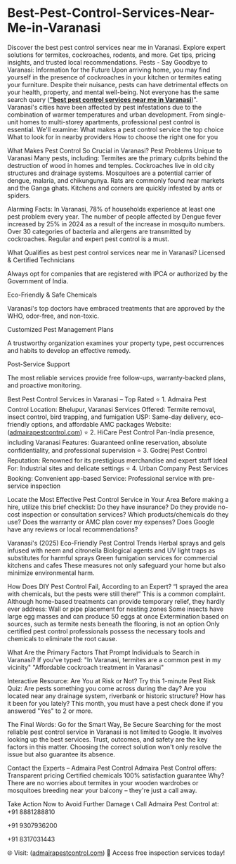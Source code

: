 # Best-Pest-Control-Services-Near-Me-in-Varanasi
Discover the best pest control services near me in Varanasi. Explore expert solutions for termites, cockroaches, rodents, and more. Get tips, pricing insights, and trusted local recommendations.
Pests - Say Goodbye to Varanasi: Information for the Future
Upon arriving home, you may find yourself in the presence of cockroaches in your kitchen or termites eating your furniture. Despite their nuisance, pests can have detrimental effects on your health, property, and mental well-being. Not everyone has the same search query 
([**"best pest control services near me in Varanasi**](https://www.admairapestcontrol.com/best-pest-control-services-near-me-in-varanasi/))".
Varanasi's cities have been affected by pest infestations due to the combination of warmer temperatures and urban development. From single-unit homes to multi-storey apartments, professional pest control is essential.
We'll examine:
What makes a pest control service the top choice
What to look for in nearby providers
How to choose the right one for you

What Makes Pest Control So Crucial in Varanasi?
Pest Problems Unique to Varanasi
Many pests, including:
Termites are the primary culprits behind the destruction of wood in homes and temples.
Cockroaches live in old city structures and drainage systems.
Mosquitoes are a potential carrier of dengue, malaria, and chikungunya.
Rats are commonly found near markets and the Ganga ghats.
Kitchens and corners are quickly infested by ants or spiders.


Alarming Facts:
In Varanasi, 78% of households experience at least one pest problem every year.
The number of people affected by Dengue fever increased by 25% in 2024 as a result of the increase in mosquito numbers.
Over 30 categories of bacteria and allergens are transmitted by cockroaches.
Regular and expert pest control is a must.

What Qualifies as best pest control services near me in Varanasi?
Licensed & Certified Technicians


Always opt for companies that are registered with IPCA or authorized by the Government of India.


Eco-Friendly & Safe Chemicals


Varanasi's top doctors have embraced treatments that are approved by the WHO, odor-free, and non-toxic.


Customized Pest Management Plans


A trustworthy organization examines your property type, pest occurrences and habits to develop an effective remedy.


Post-Service Support


The most reliable services provide free follow-ups, warranty-backed plans, and proactive monitoring.



Best Pest Control Services in Varanasi – Top Rated
⭐ 1. Admaira Pest Control
Location: Bhelupur, Varanasi
Services Offered: Termite removal, insect control, bird trapping, and fumigation
USP: Same-day delivery, eco-friendly options, and affordable AMC packages
Website: ([admairapestcontrol.com](https://www.admairapestcontrol.com))
⭐ 2. HiCare Pest Control
Pan-India presence, including Varanasi
Features: Guaranteed online reservation, absolute confidentiality, and professional supervision
⭐ 3. Godrej Pest Control
Reputation: Renowned for its prestigious merchandise and expert staff
Ideal For: Industrial sites and delicate settings
⭐ 4. Urban Company Pest Services
Booking: Convenient app-based
Service: Professional service with pre-service inspection



Locate the Most Effective Pest Control Service in Your Area
Before making a hire, utilize this brief checklist:
Do they have insurance?
Do they provide no-cost inspection or consultation services?
Which products/chemicals do they use?
Does the warranty or AMC plan cover my expenses?
Does Google have any reviews or local recommendations?



Varanasi's (2025) Eco-Friendly Pest Control Trends
Herbal sprays and gels infused with neem and citronella
Biological agents and UV light traps as substitutes for harmful sprays
Green fumigation services for commercial kitchens and cafes
These measures not only safeguard your home but also minimize environmental harm.

How Does DIY Pest Control Fail, According to an Expert?
“I sprayed the area with chemicals, but the pests were still there!”
This is a common complaint. Although home-based treatments can provide temporary relief, they hardly ever address:
Wall or pipe placement for nesting zones
Some insects have large egg masses and can produce 50 eggs at once
Extermination based on sources, such as termite nests beneath the flooring, is not an option
Only certified pest control professionals possess the necessary tools and chemicals to eliminate the root cause.

What Are the Primary Factors That Prompt Individuals to Search in Varanasi?
If you've typed:
"In Varanasi, termites are a common pest in my vicinity"
"Affordable cockroach treatment in Varanasi"



Interactive Resource: Are You at Risk or Not?
Try this 1-minute Pest Risk Quiz:
Are pests something you come across during the day?
Are you located near any drainage system, riverbank or historic structure?
How has it been for you lately?
This month, you must have a pest check done if you answered "Yes" to 2 or more.

The Final Words: Go for the Smart Way, Be Secure
Searching for the most reliable pest control service in Varanasi is not limited to Google. It involves looking up the best services.
 Trust, outcomes, and safety are the key factors in this matter.
Choosing the correct solution won't only resolve the issue but also guarantee its absence.

Contact the Experts – Admaira Pest Control
Admaira Pest Control offers:
Transparent pricing
Certified chemicals
100% satisfaction guarantee
Why?
 There are no worries about termites in your wooden wardrobes or mosquitoes breeding near your balcony – they're just a call away.

Take Action Now to Avoid Further Damage
📞 Call Admaira Pest Control at:
+91 8881288810


+91 9307936200


+91 8317031443


🌐 Visit: ([admairapestcontrol.com](https://www.admairapestcontrol.com/best-pest-control-services-near-me-in-varanasi/))
 🎁 Access free inspection services today!
